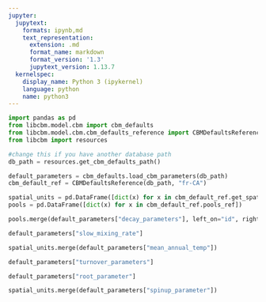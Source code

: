 ```yaml
---
jupyter:
  jupytext:
    formats: ipynb,md
    text_representation:
      extension: .md
      format_name: markdown
      format_version: '1.3'
      jupytext_version: 1.13.7
  kernelspec:
    display_name: Python 3 (ipykernel)
    language: python
    name: python3
---
```


```python
import pandas as pd
from libcbm.model.cbm import cbm_defaults
from libcbm.model.cbm.cbm_defaults_reference import CBMDefaultsReference
from libcbm import resources
```

```python
#change this if you have another database path
db_path = resources.get_cbm_defaults_path()

default_parameters = cbm_defaults.load_cbm_parameters(db_path)
cbm_default_ref = CBMDefaultsReference(db_path, "fr-CA")
```

```python
spatial_units = pd.DataFrame([dict(x) for x in cbm_default_ref.get_spatial_units()])
pools = pd.DataFrame([dict(x) for x in cbm_default_ref.pools_ref])
```

```python
pools.merge(default_parameters["decay_parameters"], left_on="id", right_on="Pool")
```

```python
default_parameters["slow_mixing_rate"]
```

```python
spatial_units.merge(default_parameters["mean_annual_temp"])
```

```python
default_parameters["turnover_parameters"]
```

```python
default_parameters["root_parameter"]
```

```python
spatial_units.merge(default_parameters["spinup_parameter"])
```

```python

```
